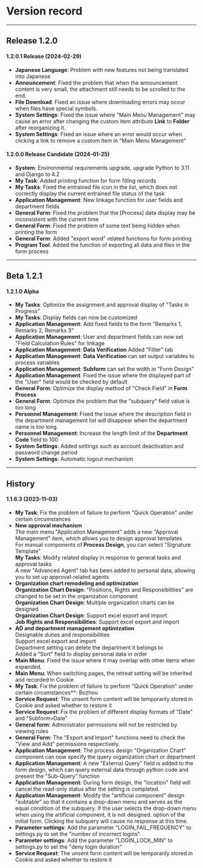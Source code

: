 # Version record

---

## Release **1.2.0**

#### 1.2.0.1 Release (2024-02-29)

* **Japanese Language**: Problem with new features not being translated into Japanese
* **Announcement**: Fixed the problem that when the announcement content is very small, the attachment still needs to be scrolled to the end.
* **File Download**: Fixed an issue where downloading errors may occur when files have special symbols.
* **System Settings**: Fixed the issue where "Main Menu Management" may cause an error after changing the custom item attribute **Link** to **Folder** after reorganizing it.
* **System Settings**: Fixed an issue where an error would occur when clicking a link to remove a custom item in "Main Menu Management"

#### 1.2.0.0 Release Candidate (2024-01-25)

* **System**: Environmental requirements upgrade, upgrade Python to 3.11 and Django to 4.2
* **My Task**: Added printing function for form filling records
* **My Tasks**: Fixed the entrained file icon in the list, which does not correctly display the current entrained file status of the task
* **Application Management**: New linkage function for user fields and department fields
* **General Form**: Fixed the problem that the [Process] data display may be inconsistent with the current time
* **General Form**: Fixed the problem of some text being hidden when printing the form
* **General Form**: Added "export word" related functions for form printing
* **Program Tool**: Added the function of exporting all data and files in the form process

---

## Beta **1.2.1**

#### 1.2.1.0 Alpha

* **My Tasks**: Optimize the assignment and approval display of "Tasks in Progress"
* **My Tasks**: Display fields can now be customized
* **Application Management**: Add fixed fields to the form "Remarks 1, Remarks 2, Remarks 3"
* **Application Management**: User and department fields can now set "Field Calculation Rules" for linkage
* **Application Management**: **Data Verification** Added "Filter" tab
* **Application Management**: **Data Verification** can set output variables to process variables
* **Application Management**: **Subform** can set the width in "Form Design"
* **Application Management**: Fixed the issue where the displayed part of the "User" field would be checked by default
* **General Form**: Optimize the display method of "Check Field" in **Form Process**
* **General Form**: Optimize the problem that the "subquery" field value is too long
* **Personnel Management**: Fixed the issue where the description field in the department management list will disappear when the department name is too long.
* **Personnel Management**: Increase the length limit of the **Department Code** field to 100
* **System Settings**: Added settings such as account deactivation and password change period
* **System Settings**: Automatic logout mechanism

---

## History

#### 1.1.6.3 (2023-11-03)

* **My Task**: Fix the problem of failure to perform "Quick Operation" under certain circumstances
* **New approval mechanism**  
The main menu "Application Management" adds a new "Approval Management" item, which allows you to design approval templates  
For manual components of **Process Design**, you can select "Signature Template"  
**My Tasks**: Modify related display in response to general tasks and approval tasks  
A new "Advanced Agent" tab has been added to personal data, allowing you to set up approval-related agents.
* **Organization chart remodeling and optimization**  
**Organization Chart Design**: "Positions, Rights and Responsibilities" are changed to be set in the organization component  
**Organization Chart Design**: Multiple organization charts can be designed  
**Organization Chart Design**: Support excel export and import  
**Job Rights and Responsibilities**: Support excel export and import  
* **AD and department management optimization**  
Designable duties and responsibilities  
Support excel export and import  
Department setting can delete the department it belongs to  
Added a "Sort" field to display personal data in order
* **Main Menu**: Fixed the issue where it may overlap with other items when expanded.
* **Main Menu**: When switching pages, the retreat setting will be inherited and recorded in Cookie
* **My Task**: Fix the problem of failure to perform "Quick Operation" under certain circumstances**: Bozhou
* **Service Request**: The unsent form content will be temporarily stored in Cookie and asked whether to restore it
* **Service Request**: Fix the problem of different display formats of "Date" and "Subform>Date"
* **General form**: Administrator permissions will not be restricted by viewing rules
* **General Form**: The "Export and Import" functions need to check the "View and Add" permissions respectively.
* **Application Management**: The process design "Organization Chart" component can now specify the query organization chart or department
* **Application Management**: A new "External Query" field is added to the form design, which can query external data through python code and present the "Sub-Query" function
* **Application Management**: During form design, the "location" field will cancel the read-only status after the setting is completed.
* **Application Management**: Modify the "artificial component" design "subtable" so that it contains a drop-down menu and serves as the equal condition of the subquery. If the user selects the drop-down menu when using the artificial component, it is not designed. option of the initial form. Clicking the subquery will cause no response at this time.
* **Parameter settings**: Add the parameter "LOGIN\_FAIL\_FREQUENCY" to settings.py to set the "number of incorrect logins"
* **Parameter settings**: Add the parameter "LOGIN\_LOCK\_MIN" to settings.py to set the "deny login duration"
* **Service Request**: The unsent form content will be temporarily stored in Cookie and asked whether to restore it